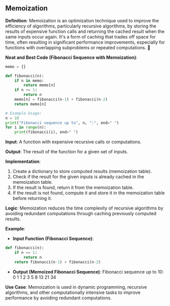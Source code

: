 ## Memoization

**Definition**: Memoization is an optimization technique used to improve the efficiency of algorithms, particularly recursive algorithms, by storing the results of expensive function calls and returning the cached result when the same inputs occur again. It's a form of caching that trades off space for time, often resulting in significant performance improvements, especially for functions with overlapping subproblems or repeated computations. 📝

**Neat and Best Code (Fibonacci Sequence with Memoization)**:
```python
memo = {}

def fibonacci(n):
    if n in memo:
        return memo[n]
    if n <= 1:
        return n
    memo[n] = fibonacci(n-1) + fibonacci(n-2)
    return memo[n]

# Example Usage:
n = 10
print("Fibonacci sequence up to", n, ":", end=" ")
for i in range(n):
    print(fibonacci(i), end=" ")
```

**Input**: A function with expensive recursive calls or computations.

**Output**: The result of the function for a given set of inputs.

**Implementation**:
1. Create a dictionary to store computed results (memoization table).
2. Check if the result for the given inputs is already cached in the memoization table.
3. If the result is found, return it from the memoization table.
4. If the result is not found, compute it and store it in the memoization table before returning it.

**Logic**: Memoization reduces the time complexity of recursive algorithms by avoiding redundant computations through caching previously computed results.

**Example**: 
- **Input Function (Fibonacci Sequence)**:
```python
def fibonacci(n):
    if n <= 1:
        return n
    return fibonacci(n-1) + fibonacci(n-2)
```
- **Output (Memoized Fibonacci Sequence)**: Fibonacci sequence up to 10: 0 1 1 2 3 5 8 13 21 34

**Use Case**: Memoization is used in dynamic programming, recursive algorithms, and other computationally intensive tasks to improve performance by avoiding redundant computations.

